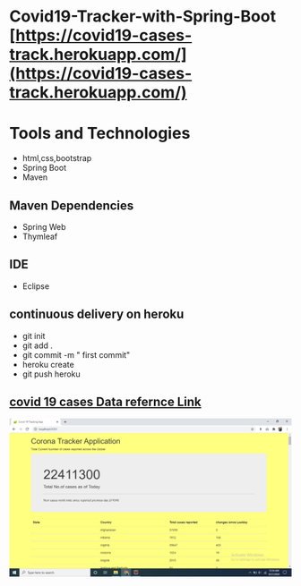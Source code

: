 
# Covid19-Tracker-with-Spring-Boot [https://covid19-cases-track.herokuapp.com/](https://covid19-cases-track.herokuapp.com/)

# Tools and Technologies
* html,css,bootstrap
* Spring Boot
* Maven
## Maven Dependencies
* Spring Web
* Thymleaf
## IDE
* Eclipse

## continuous delivery on heroku

* git init 
* git add .
* git commit -m " first commit"
* heroku create
* git push heroku 

## [covid 19 cases Data refernce Link](https://github.com/CSSEGISandData/COVID-19/tree/master/csse_covid_19_data)
![](https://github.com/saikumarkaleru/covid19-cases-live-tracker/blob/master/src/main/resources/static/Screenshot%20(216).png)
